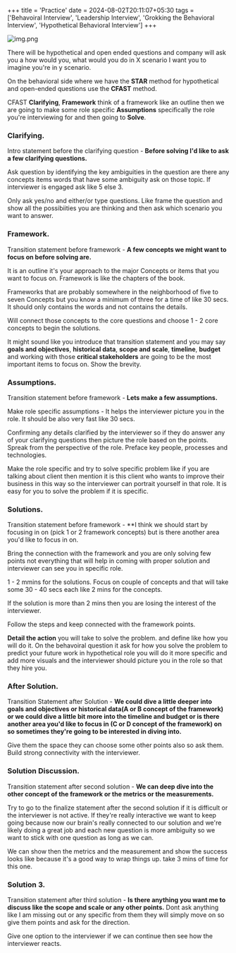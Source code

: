 +++
title = 'Practice'
date = 2024-08-02T20:11:07+05:30
tags = ['Behavoiral Interview', 'Leadership Interview', 'Grokking the Behavioral Interview', 'Hypothetical Behavioral Interview']
+++


![img.png](/images/BehavioralInterview/CQRS.png)



There will be hypothetical and open ended questions and company will ask you a how would you, what would you do in X scenario I want you to imagine you're in y scenario.

On the behavioral side where we have the **STAR** method for hypothetical and open-ended questions use the **CFAST** method.

CFAST **Clarifying**, **Framework** think of a framework like an outline then we are going to make some role specific **Assumptions** specifically the role you're interviewing for and then going to **Solve**.

### Clarifying.

Intro statement before the clarifying question - **Before solving I'd like to ask a few clarifying questions.**

Ask question by identifying the key ambiguities in the question are there any concepts items words that have some ambiguity ask on those topic. If interviewer is engaged ask like 5 else 3.

Only ask yes/no and either/or type questions. Like frame the question and show all the possibiities you are thinking and then ask which scenario you want to answer.

### Framework.

Transition statement before framework - **A few concepts we might want to focus on before solving are.**

It is an outline it's your approach to the major Concepts or items that you want to focus on. Framework is like the chapters of the book.

Frameworks that are probably somewhere in the neighborhood of five to seven Concepts but you know a minimum of three for a time of like 30 secs. It should only contains the words and not contains the details.

Will connect those concepts to the core questions and choose 1 - 2 core concepts to begin the solutions.

It might sound like you introduce that transition statement and you may say **goals and objectives**, **historical data**, **scope and scale**, **timeline**, **budget** and working with those **critical stakeholders** are going to be the most important items to focus on. Show the brevity.

### Assumptions.

Transition statement before framework - **Lets make a few assumptions.**

Make role specific assumptions - It helps the interviewer picture you in the role. It should be also very fast like 30 secs.

Confirming any details clarified by the interviewer so if they do answer any of your clarifying questions then picture the role based on the points. Spreak from the perspective of the role. Preface key people, processes and technologies.

Make the role specific and try to solve specific problem like if you are talking about client then mention it is this client who wants to improve their business in this way so the interviewer can portrait yourself in that role. It is easy for you to solve the problem if it is specific.

### Solutions.

Transition statement before framework - \*\*I think we should start by focusing in on (pick 1 or 2 framework concepts) but is there another area you'd like to focus in on.

Bring the connection with the framework and you are only solving few points not everything that will help in coming with proper solution and interviewer can see you in specific role.

1 - 2 mmins for the solutions. Focus on couple of concepts and that will take some 30 - 40 secs each like 2 mins for the concepts.

If the solution is more than 2 mins then you are losing the interest of the interviewer.

Follow the steps and keep connected with the framework points.

**Detail the action** you will take to solve the problem. and define like how you will do it. On the behavoiral question it ask for how you solve the problem to predict your future work in hypothetical role you will do it more specific and add more visuals and the interviewer should picture you in the role so that they hire you.

### After Solution.

Transition Statement after Solution - **We could dive a little deeper into goals and objectives or historical data(A or B concept of the framework) or we could dive a little bit more into the timeline and budget or is there another area you'd like to focus in (C or D concept of the framework) on so sometimes they're going to be interested in diving into.**

Give them the space they can choose some other points also so ask them. Build strong connectivity with the interviewer.

### Solution Discussion.

Transition statement after second solution - **We can deep dive into the other concept of the framework or the metrics or the measurements.**

Try to go to the finalize statement after the second solution if it is difficult or the interviewer is not active. If they're really interactive we want to keep going because now our brain's really connected to our solution and we're likely doing a great job and each new question is more ambiguity so we want to stick with one question as long as we can.

We can show then the metrics and the measurement and show the success looks like because it's a good way to wrap things up. take 3 mins of time for this one.

### Solution 3.

Transition statement after third solution - **Is there anything you want me to discuss like the scope and scale or any other points.** Dont ask anything like I am missing out or any specific from them they will simply move on so give them points and ask for the direction.

Give one option to the interviewer if we can continue then see how the interviewer reacts.

